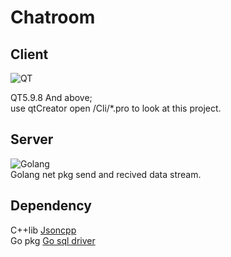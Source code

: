 # Chatroom

## Client  

![QT](https://gss3.bdstatic.com/84oSdTum2Q5BphGlnYG/timg?wapp&quality=80&size=b150_150&subsize=20480&cut_x=0&cut_w=0&cut_y=0&cut_h=0&sec=1369815402&srctrace&di=0bfe7d27e95c6f35b70fce6b79b7bafb&wh_rate=null&src=http%3A%2F%2Fimgsrc.baidu.com%2Fforum%2Fpic%2Fitem%2F023b5bb5c9ea15cecc1c889cb7003af33b87b2b1.jpg)  

QT5.9.8 And above;  
use qtCreator open /Cli/*.pro to  look at this project.  
## Server  

![Golang](http://docscn.studygolang.com/doc/gopher/talks.png)  
Golang net pkg send and recived data stream.  





## Dependency 
C++lib [Jsoncpp](https://github.com/open-source-parsers/jsoncpp)  
Go pkg [Go sql driver](https://github.com/go-sql-driver/mysql)  
